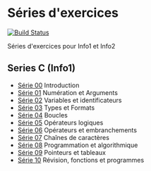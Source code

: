 # Séries d'exercices

[![Build Status](https://travis-ci.org/heig-tin-info/exercises-series.svg?branch=master)](https://travis-ci.org/heig-tin-info/exercises-series)

Séries d'exercices pour Info1 et Info2

## Series C (Info1)

* [Série 00](series-c-00.tex) Introduction
* [Série 01](series-c-01.tex) Numération et Arguments
* [Série 02](series-c-02.tex) Variables et identificateurs
* [Série 03](series-c-03.tex) Types et Formats
* [Série 04](series-c-04.tex) Boucles
* [Série 05](series-c-05.tex) Opérateurs logiques
* [Série 06](series-c-06.tex) Opérateurs et embranchements
* [Série 07](series-c-07.tex) Chaînes de caractères
* [Série 08](series-c-08.tex) Programmation et algorithmique
* [Série 09](series-c-09.tex) Pointeurs et tableaux
* [Série 10](series-c-10.tex) Révision, fonctions et programmes